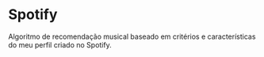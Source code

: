 # Spotify
Algoritmo de recomendação musical baseado em critérios e características do meu perfil criado no Spotify.
